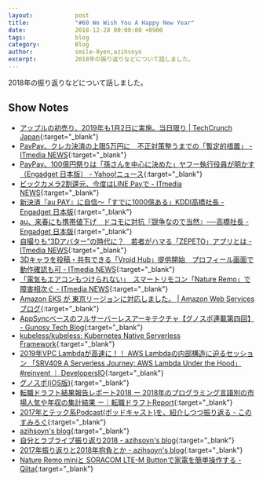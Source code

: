 ```yaml
---
layout:            post
title:             "#60 We Wish You A Happy New Year"
date:              2018-12-28 00:00:00 +0900
tags:              blog
category:          Blog
author:            smile-0yen,azihsoyn
excerpt:           2018年の振り返りなどについて話しました。
---
```

2018年の振り返りなどについて話しました。

## Show Notes
- [アップルの初売り、2019年も1月2日に実施。当日限り \| TechCrunch Japan](https://jp.techcrunch.com/2018/12/26/engadget-2019-1-2/){:target="_blank"}
- [PayPay、クレカ決済の上限5万円に　不正対策整うまでの「暫定的措置」 \- ITmedia NEWS](http://www.itmedia.co.jp/news/articles/1812/21/news133.html){:target="_blank"}
- [PayPay、100億円祭りは「孫さんを中心に決めた」ヤフー執行役員が明かす（Engadget 日本版） \- Yahoo\!ニュース](https://headlines.yahoo.co.jp/hl?a=20181214-00010004-engadgetj-sci){:target="_blank"}
- [ビックカメラ2割還元、今度はLINE Payで \- ITmedia NEWS](http://www.itmedia.co.jp/news/articles/1812/20/news099.html){:target="_blank"}
- [新決済『au PAY』に自信～「すでに1000億ある」KDDI高橋社長 \- Engadget 日本版](https://japanese.engadget.com/2018/12/26/au-pay-paypay-1000-kddi/){:target="_blank"}
- [au、来春にも携帯値下げ　ドコモに対抗『競争なので当然』──高橋社長 \- Engadget 日本版](https://japanese.engadget.com/2018/12/26/au/){:target="_blank"}
- [自撮りも“3Dアバター”の時代に？　若者がハマる「ZEPETO」アプリとは \- ITmedia NEWS](http://www.itmedia.co.jp/news/articles/1812/26/news079.html){:target="_blank"}
- [3Dキャラを投稿・共有できる「Vroid Hub」提供開始　プロフィール画面で動作確認も可 \- ITmedia NEWS](http://www.itmedia.co.jp/news/articles/1812/21/news140.html){:target="_blank"}
- [「電気もエアコンもつけられない」　スマートリモコン「Nature Remo」で障害相次ぐ \- ITmedia NEWS](http://www.itmedia.co.jp/news/articles/1812/25/news080.html){:target="_blank"}
- [Amazon EKS が 東京リージョンに対応しました。 \| Amazon Web Services ブログ](https://aws.amazon.com/jp/blogs/news/amazon-eks-tokyo-region/){:target="_blank"}
- [AppSyncベースのフルサーバーレスアーキテクチャ【グノスポ連載第四回】 \- Gunosy Tech Blog](https://tech.gunosy.io/entry/gunosy-sports4){:target="_blank"}
- [kubeless/kubeless: Kubernetes Native Serverless Framework](https://github.com/kubeless/kubeless){:target="_blank"}
- [2019年VPC Lambdaが高速に！！ AWS Lambdaの内部構造に迫るセッション 「SRV409 A Serverless Journey: AWS Lambda Under the Hood」 \#reinvent ｜ DevelopersIO](https://dev.classmethod.jp/cloud/aws/reinvent2018-srv409/){:target="_blank"}
- [グノスポ(iOS版)](https://itunes.apple.com/jp/app/%E3%82%B0%E3%83%8E%E3%82%B7%E3%83%BC%E3%82%B9%E3%83%9D%E3%83%BC%E3%83%84-%E3%82%B9%E3%83%9D%E3%83%BC%E3%83%84%E5%A5%BD%E3%81%8D%E3%81%AE%E3%81%82%E3%81%AA%E3%81%9F%E3%82%92%E3%82%82%E3%81%A3%E3%81%A8%E7%86%B1%E3%81%8F%E3%81%99%E3%82%8B%E3%82%A2%E3%83%97%E3%83%AA/id1444029346?mt=8){:target="_blank"}
- [転職ドラフト結果報告レポート2018 ー 2018年のプログラミング言語別の市場人気や年収の集計結果 ー｜転職ドラフトReport](https://job-draft.jp/articles/311){:target="_blank"}
- [2017年とテック系Podcast\(ポッドキャスト\)を、紹介しつつ振り返る \- このすみろぐ](https://www.konosumi.net/entry/2018/02/24/205322){:target="_blank"}
- [azihsoyn's blog](https://azihsoyn.hatenablog.com/){:target="_blank"}
- [自分とラブライブ振り返り2018 \- azihsoyn's blog](https://azihsoyn.hatenablog.com/entry/lovelive_adventcalendar_2018_day1){:target="_blank"}
- [2017年振り返りと2018年抱負とか \- azihsoyn's blog](https://azihsoyn.hatenablog.com/entry/2017_to_2018){:target="_blank"}
- [Nature Remo miniと SORACOM LTE\-M Buttonで家電を簡単操作する \- Qiita](https://qiita.com/smile-0yen/items/941033078eea1b584393){:target="_blank"}
